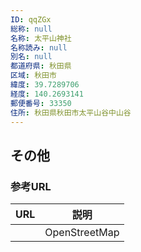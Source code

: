 ```yaml
---
ID: qqZGx
総称: null
名称: 太平山神社
名称読み: null
別名: null
都道府県: 秋田県
区域: 秋田市
緯度: 39.7289706
経度: 140.2693141
郵便番号: 33350
住所: 秋田県秋田市太平山谷中山谷
---
```


## その他

### 参考URL

| URL | 説明          |
| --- | ------------- |
|     | OpenStreetMap |
